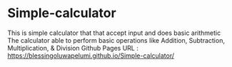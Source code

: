 # Simple-calculator
This is simple calculator that that accept input and does basic arithmetic 
The calculator able to perform basic operations like Addition, Subtraction, Multiplication, & Division
Github Pages URL : https://blessingoluwapelumi.github.io/Simple-calculator/
